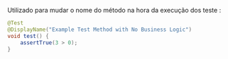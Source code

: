 Utilizado para mudar o nome do método na hora da execução dos teste :

```Java
@Test
@DisplayName("Example Test Method with No Business Logic")
void test() {
	assertTrue(3 > 0);
}
```